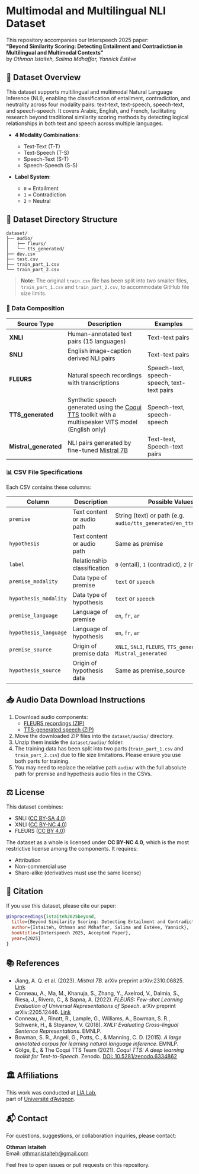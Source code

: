 # Multimodal and Multilingual NLI Dataset

This repository accompanies our Interspeech 2025 paper:  
**"Beyond Similarity Scoring: Detecting Entailment and Contradiction in Multilingual and Multimodal Contexts"**  
by *Othman Istaiteh, Salima Mdhaffar, Yannick Estève*

## 📌 Dataset Overview

This dataset supports multilingual and multimodal Natural Language Inference (NLI), enabling the classification of entailment, contradiction, and neutrality across four modality pairs: text-text, text-speech, speech-text, and speech-speech. It covers Arabic, English, and French, facilitating research beyond traditional similarity scoring methods by detecting logical relationships in both text and speech across multiple languages.

- **4 Modality Combinations**:
  - Text-Text (T-T)
  - Text-Speech (T-S)
  - Speech-Text (S-T) 
  - Speech-Speech (S-S)
  
- **Label System**:
  - `0` = Entailment
  - `1` = Contradiction  
  - `2` = Neutral

## 📂 Dataset Directory Structure
```
dataset/
├── audio/
│   ├── fleurs/
│   └── tts_generated/
├── dev.csv
├── test.csv
├── train_part_1.csv
└── train_part_2.csv

```
> **Note:** The original `train.csv` file has been split into two smaller files, `train_part_1.csv` and `train_part_2.csv`, to accommodate GitHub file size limits.

### 📝 Data Composition

| Source Type          | Description                                                                 | Examples                     |
|----------------------|-----------------------------------------------------------------------------|------------------------------|
| **XNLI**             | Human-annotated text pairs (15 languages)                                   | Text-text pairs              |
| **SNLI**             | English image-caption derived NLI pairs                                     | Text-text pairs              |  
| **FLEURS**           | Natural speech recordings with transcriptions                               | Speech-text, speech-speech, text-text pairs            |
| **TTS_generated**    | Synthetic speech generated using the [Coqui TTS](https://github.com/coqui-ai/TTS) toolkit with a multispeaker VITS model (English only)                 | Speech-text, speech-speech   |
| **Mistral_generated** | NLI pairs generated by fine-tuned [Mistral 7B](https://mistral.ai/news/announcing-mistral-7b) | Text-text, Speech-text pairs |

### 📊 CSV File Specifications

Each CSV contains these columns:

| Column                  | Description                                                                 | Possible Values                              |
|-------------------------|-----------------------------------------------------------------------------|----------------------------------------------|
| `premise`               | Text content or audio path                                                  | String (text) or path (e.g. `audio/tts_generated/en_tts_dev_0.wav`) |
| `hypothesis`            | Text content or audio path                                                  | Same as premise                              |
| `label`                 | Relationship classification                                                 | `0` (entail), `1` (contradict), `2` (neutral) |
| `premise_modality`      | Data type of premise                                                        | `text` or `speech`                           |
| `hypothesis_modality`   | Data type of hypothesis                                                     | `text` or `speech`                           |
| `premise_language`      | Language of premise                                                         | `en`, `fr`, `ar`                             |
| `hypothesis_language`   | Language of hypothesis                                                      | `en`, `fr`, `ar`                             |
| `premise_source`        | Origin of premise data                                                      | `XNLI`, `SNLI`, `FLEURS`, `TTS_generated`, `Mistral_generated` |
| `hypothesis_source`     | Origin of hypothesis data                                                   | Same as premise_source                       |

## 📥 Audio Data Download Instructions

1. Download audio components:
   - [FLEURS recordings (ZIP)](https://drive.google.com/file/d/1RdTbeLyYT6f7SzgEPMwRppX33L5GRfUa/view?usp=sharing)
   - [TTS-generated speech (ZIP)](https://drive.google.com/file/d/17h5LUJ7FFnoQOt8GETMpUUytPjOB_tRA/view?usp=sharing)
2. Move the downloaded ZIP files into the `dataset/audio/` directory.
3. Unzip them inside the `dataset/audio/` folder.
4. The training data has been split into two parts (`train_part_1.csv` and `train_part_2.csv`) due to file size limitations. Please ensure you use both parts for training.
5. You may need to replace the relative path `audio/` with the full absolute path for premise and hypothesis audio files in the CSVs.

## ⚖️ License

This dataset combines:

- SNLI ([CC BY-SA 4.0](https://creativecommons.org/licenses/by-sa/4.0/))  
- XNLI ([CC BY-NC 4.0](https://creativecommons.org/licenses/by-nc/4.0/))  
- FLEURS ([CC BY 4.0](https://creativecommons.org/licenses/by/4.0/))  

The dataset as a whole is licensed under **CC BY-NC 4.0**, which is the most restrictive license among the components. It requires:

- Attribution  
- Non-commercial use  
- Share-alike (derivatives must use the same license)

## 📖 Citation

If you use this dataset, please cite our paper:

```bibtex
@inproceedings{istaiteh2025beyond,
  title={Beyond Similarity Scoring: Detecting Entailment and Contradiction in Multilingual and Multimodal Contexts},
  author={Istaiteh, Othman and Mdhaffar, Salima and Estève, Yannick},
  booktitle={Interspeech 2025, Accepted Paper},
  year={2025}
}
```
## 📚 References

- Jiang, A. Q. et al. (2023). *Mistral 7B*. arXiv preprint arXiv:2310.06825. [Link](https://arxiv.org/abs/2310.06825)  
- Conneau, A., Ma, M., Khanuja, S., Zhang, Y., Axelrod, V., Dalmia, S., Riesa, J., Rivera, C., & Bapna, A. (2022). *FLEURS: Few-shot Learning Evaluation of Universal Representations of Speech*. arXiv preprint arXiv:2205.12446. [Link](https://arxiv.org/abs/2205.12446)  
- Conneau, A., Rinott, R., Lample, G., Williams, A., Bowman, S. R., Schwenk, H., & Stoyanov, V. (2018). *XNLI: Evaluating Cross-lingual Sentence Representations*. EMNLP.  
- Bowman, S. R., Angeli, G., Potts, C., & Manning, C. D. (2015). *A large annotated corpus for learning natural language inference*. EMNLP.  
- Gölge, E., & The Coqui TTS Team (2021). *Coqui TTS: A deep learning toolkit for Text-to-Speech*. Zenodo. [DOI: 10.5281/zenodo.6334862](https://doi.org/10.5281/zenodo.6334862)

## 🏛️ Affiliations

This work was conducted at [LIA Lab](https://lia.univ-avignon.fr/),  
part of [Université d’Avignon](https://univ-avignon.fr/).

## 📬 Contact

For questions, suggestions, or collaboration inquiries, please contact:

**Othman Istaiteh**  
Email: othmanistaiteh@gmail.com

Feel free to open issues or pull requests on this repository.


